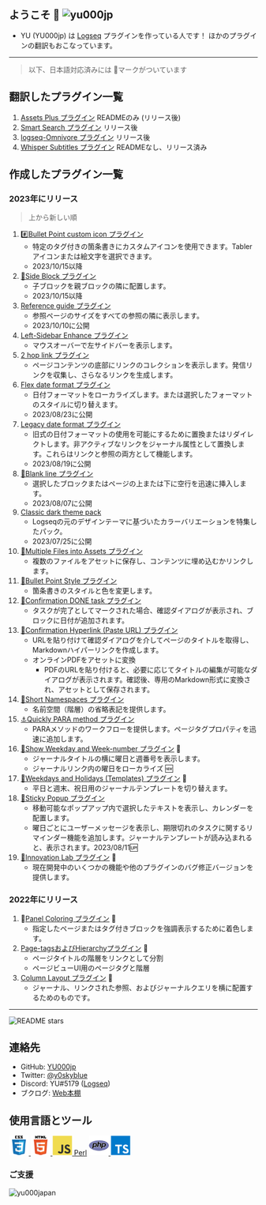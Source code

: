 ## ようこそ 👋 <img src="https://komarev.com/ghpvc/?username=yu000jp&label=Profile%20views&color=0e75b6&style=flat" alt="yu000jp" />

- YU (YU000jp) は [Logseq](https://github.com/logseq) プラグインを作っている人です！ ほかのプラグインの翻訳もおこなっています。

---

> 以下、日本語対応済みには 🗾マークがついています

## 翻訳したプラグイン一覧

1. [Assets Plus プラグイン](https://github.com/xyhp915/logseq-assets-plus) READMEのみ (リリース後)
2. [Smart Search プラグイン](https://github.com/YU000jp/logseq-plugin-smartsearch) リリース後
3. [logseq-Omnivore プラグイン](https://github.com/YU000jp/logseq-omnivore) リリース後
4. [Whisper Subtitles プラグイン](https://github.com/usoonees/logseq-plugin-whisper-subtitles) READMEなし、リリース済み

## 作成したプラグイン一覧

### 2023年にリリース
> 上から新しい順

1. [#️⃣Bullet Point custom icon プラグイン](https://github.com/YU000jp/logseq-plugin-bullet-point-custom-icon) 
   - 特定のタグ付きの箇条書きにカスタムアイコンを使用できます。Tablerアイコンまたは絵文字を選択できます。
   - 2023/10/15以降
1. [🥦Side Block プラグイン](https://github.com/YU000jp/logseq-plugin-side-block)
   - 子ブロックを親ブロックの隣に配置します。
   - 2023/10/15以降
1. [Reference guide プラグイン](https://github.com/YU000jp/logseq-plugin-reference-guide)
   - 参照ページのサイズをすべての参照の隣に表示します。
   - 2023/10/10に公開
1. [Left-Sidebar Enhance プラグイン](https://github.com/YU000jp/logseq-plugin-left-sidebar-enhance)
   - マウスオーバーで左サイドバーを表示します。
1. [2 hop link プラグイン](https://github.com/YU000jp/logseq-plugin-two-hop-link)
   - ページコンテンツの底部にリンクのコレクションを表示します。発信リンクを収集し、さらなるリンクを生成します。
1. [Flex date format プラグイン](https://github.com/YU000jp/logseq-plugin-flex-date-format)
   - 日付フォーマットをローカライズします。または選択したフォーマットのスタイルに切り替えます。
   - 2023/08/23に公開
1. [Legacy date format プラグイン](https://github.com/YU000jp/logseq-plugin-legacy-date-format)
   - 旧式の日付フォーマットの使用を可能にするために置換またはリダイレクトします。非アクティブなリンクをジャーナル属性として置換します。これらはリンクと参照の両方として機能します。
   - 2023/08/19に公開
1. [🦢Blank line プラグイン](https://github.com/YU000jp/logseq-plugin-blank-line)
   - 選択したブロックまたはページの上または下に空行を迅速に挿入します。
   - 2023/08/07に公開
1. [Classic dark theme pack](https://github.com/YU000jp/logseq-theme-classic-dark-theme-pack)
   - Logseqの元のデザインテーマに基づいたカラーバリエーションを特集したパック。
   - 2023/07/25に公開
1. [📂Multiple Files into Assets プラグイン](https://github.com/YU000jp/logseq-plugin-multiple-assets)
   - 複数のファイルをアセットに保存し、コンテンツに埋め込むかリンクします。
1. [🔷Bullet Point Style プラグイン](https://github.com/YU000jp/logseq-plugin-bullet-point-style)
   - 箇条書きのスタイルと色を変更します。
1. [💪Confirmation DONE task プラグイン](https://github.com/YU000jp/logseq-plugin-confirmation-done-task)
   - タスクが完了としてマークされた場合、確認ダイアログが表示され、ブロックに日付が追加されます。
1. [🔗Confirmation Hyperlink (Paste URL) プラグイン](https://github.com/YU000jp/logseq-plugin-confirmation-hyperlink)
   - URLを貼り付けて確認ダイアログを介してページのタイトルを取得し、Markdownハイパーリンクを作成します。
   - オンラインPDFをアセットに変換
     - PDFのURLを貼り付けると、必要に応じてタイトルの編集が可能なダイアログが表示されます。確認後、専用のMarkdown形式に変換され、アセットとして保存されます。
1. [🍰Short Namespaces プラグイン](https://github.com/YU000jp/logseq-plugin-short-namespaces) 
   - 名前空間（階層）の省略表記を提供します。
1. [⚓Quickly PARA method プラグイン](https://github.com/YU000jp/logseq-plugin-quickly-para-method)
   - PARAメソッドのワークフローを提供します。ページタグプロパティを迅速に追加します。
1. [📆Show Weekday and Week-number プラグイン](https://github.com/YU000jp/logseq-plugin-show-weekday-and-week-number) 🗾
     - ジャーナルタイトルの横に曜日と週番号を表示します。
   - ジャーナルリンク内の曜日をローカライズ 🆕
1. [🛌Weekdays and Holidays (Templates) プラグイン](https://github.com/YU000jp/logseq-plugin-weekdays-and-weekends) 🗾
   - 平日と週末、祝日用のジャーナルテンプレートを切り替えます。
1. [📍Sticky Popup プラグイン](https://github.com/YU000jp/logseq-plugin-sticky-popup)
   - 移動可能なポップアップ内で選択したテキストを表示し、カレンダーを配置します。
   - 曜日ごとにユーザーメッセージを表示し、期限切れのタスクに関するリマインダー機能を追加します。ジャーナルテンプレートが読み込まれると、表示されます。2023/08/11🆙
1. [🌱Innovation Lab プラグイン](https://github.com/YU000jp/logseq-plugin-some-menu-extender) 🗾
   - 現在開発中のいくつかの機能や他のプラグインのバグ修正バージョンを提供します。

### 2022年にリリース

1. 🎨[Panel Coloring プラグイン](https://github.com/YU000jp/logseq-plugin-panel-coloring) 🗾
   - 指定したページまたはタグ付きブロックを強調表示するために着色します。
1. [Page-tagsおよびHierarchyプラグイン](https://github.com/YU000jp/logseq-page-tags-and-hierarchy) 🗾
   - ページタイトルの階層をリンクとして分割
   -  ページビューUI用のページタグと階層
1. [Column Layout プラグイン](https://github.com/YU000jp/Logseq-column-Layout) 🗾
   - ジャーナル、リンクされた参照、およびジャーナルクエリを横に配置するためのものです。

---

![README stars](https://github-readme-stats.vercel.app/api?username=YU000jp&theme=graywhite)

## 連絡先
* GitHub: [YU000jp](https://github.com/YU000jp)
* Twitter: [@y0skyblue](https://twitter.com/y0skyblue)
* Discord: YU#5179 ([Logseq](https://discord.gg/logseq))
* ブクログ: [Web本棚](https://booklog.jp/users/p510hv)

## 使用言語とツール
<p align="left"> <a href="https://www.w3schools.com/css/" target="_blank" rel="noreferrer" title="CSS3"><img src="https://raw.githubusercontent.com/devicons/devicon/master/icons/css3/css3-original-wordmark.svg" alt="css3" width="40" height="40"/> </a> <a href="https://www.w3.org/html/" target="_blank" rel="noreferrer" title="HTML5"> <img src="https://raw.githubusercontent.com/devicons/devicon/master/icons/html5/html5-original-wordmark.svg" alt="html5" width="40" height="40"/> </a> <a href="https://developer.mozilla.org/en-US/docs/Web/JavaScript" target="_blank" rel="noreferrer" title="JavaScript"> <img src="https://raw.githubusercontent.com/devicons/devicon/master/icons/javascript/javascript-original.svg" alt="javascript" width="40" height="40"/> </a> <a href="https://www.perl.org/" target="_blank" rel="noreferrer" title="Perl"> Perl</a> <a href="https://www.php.net" target="_blank" rel="noreferrer" title="PHP"> <img src="https://raw.githubusercontent.com/devicons/devicon/master/icons/php/php-original.svg" alt="php" width="40" height="40"/> </a> <a href="https://www.typescriptlang.org/" target="_blank" rel="noreferrer" title="TypeScript"> <img src="https://raw.githubusercontent.com/devicons/devicon/master/icons/typescript/typescript-original.svg" alt="typescript" width="40" height="40"/> </a> </p>

### ご支援
<p><a href="https://www.buymeacoffee.com/yu000japan" title="Buy me a coffee"> <img align="left" src="https://cdn.buymeacoffee.com/buttons/v2/default-yellow.png" height="50" width="210" alt="yu000japan" /></a></p><br><br>

